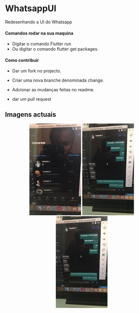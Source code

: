 # WhatsappUI
 Redesenhando a UI do Whatsapp

#### Comandos rodar na sua maquina
  * Digitar o comando Flutter run
  * Ou digitar o comando flutter get packages.

#### Como contribuir

  + Dar um fork no projecto.
* Criar uma nova branche denominada change.
>
 * Adcionar as mudanças feitas no readme.
  >
 * dar um pull request
  

## Imagens actuais



</div>



<p align="center" float="left">
  
  <img src="imagens/tela01.jpeg" width="170" />
  <img src="imagens/tela02.jpeg" width="170" /> 
  <img src="imagens/tela02.jpeg" width="170" /> 

</p>
